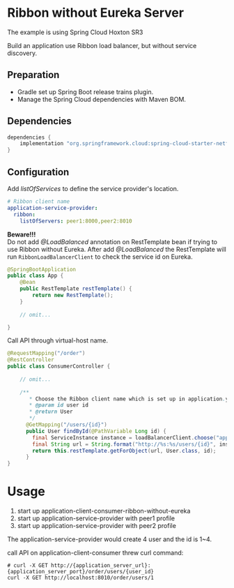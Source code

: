 # Ribbon without Eureka Server
The example is using Spring Cloud Hoxton SR3

Build an application use Ribbon load balancer, but without service discovery.

## Preparation
- Gradle set up Spring Boot release trains plugin.
- Manage the Spring Cloud dependencies with Maven BOM.

## Dependencies
```groovy
dependencies {
    implementation "org.springframework.cloud:spring-cloud-starter-netflix-eureka-client"
}
```
## Configuration
Add _listOfServices_ to define the service provider's location.
```yaml
# Ribbon client name 
application-service-provider:
  ribbon:
    listOfServers: peer1:8000,peer2:8010
```

**Beware!!!** <br>
Do not add _@LoadBalanced_ annotation on RestTemplate bean if trying to use Ribbon without Eureka.
After add _@LoadBalanced_ the RestTemplate will run ```RibbonLoadBalancerClient``` to check the service id on Eureka.
```java
@SpringBootApplication
public class App {
    @Bean
    public RestTemplate restTemplate() {
        return new RestTemplate();
    }
    
    // omit...

}
```

Call API through virtual-host name.
```java
@RequestMapping("/order")
@RestController
public class ConsumerController {
    
    // omit...
     
    /**
       * Choose the Ribbon client name which is set up in application.yml for invoke API call
       * @param id user id
       * @return User
       */
      @GetMapping("/users/{id}")
      public User findById(@PathVariable Long id) {
        final ServiceInstance instance = loadBalancerClient.choose("application-service-provider");
        final String url = String.format("http://%s:%s/users/{id}", instance.getHost(), instance.getPort());
        return this.restTemplate.getForObject(url, User.class, id);
      }
}
```

# Usage
1. start up application-client-consumer-ribbon-without-eureka
2. start up application-service-provider with peer1 profile
3. start up application-service-provider with peer2 profile

The application-service-provider would create 4 user and the id is 1~4.

call API on application-client-consumer threw curl command:
```shell script
# curl -X GET http://{application_server_url}:{application_server_port}/order/users/{user_id}
curl -X GET http://localhost:8010/order/users/1
```
